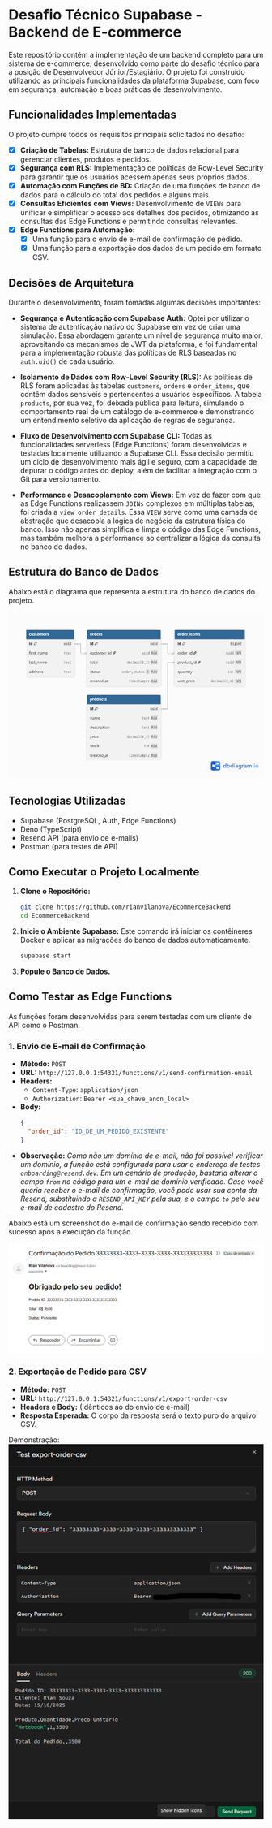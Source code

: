# Desafio Técnico Supabase - Backend de E-commerce

Este repositório contém a implementação de um backend completo para um sistema de e-commerce, desenvolvido como parte do desafio técnico para a posição de Desenvolvedor Júnior/Estagiário. O projeto foi construído utilizando as principais funcionalidades da plataforma Supabase, com foco em segurança, automação e boas práticas de desenvolvimento.

## Funcionalidades Implementadas

O projeto cumpre todos os requisitos principais solicitados no desafio:

  - [x] **Criação de Tabelas:** Estrutura de banco de dados relacional para gerenciar clientes, produtos e pedidos.
  - [x] **Segurança com RLS:** Implementação de políticas de Row-Level Security para garantir que os usuários acessem apenas seus próprios dados.
  - [x] **Automação com Funções de BD:** Criação de uma funções de banco de dados para o cálculo do total dos pedidos e alguns mais.
  - [x] **Consultas Eficientes com Views:** Desenvolvimento de  `VIEWs` para unificar e simplificar o acesso aos detalhes dos pedidos, otimizando as consultas das Edge Functions e permitindo consultas relevantes.
  - [x] **Edge Functions para Automação:**
      - [x] Uma função para o envio de e-mail de confirmação de pedido.
      - [x] Uma função para a exportação dos dados de um pedido em formato CSV.

## Decisões de Arquitetura

Durante o desenvolvimento, foram tomadas algumas decisões importantes:

  * **Segurança e Autenticação com Supabase Auth:** Optei por utilizar o sistema de autenticação nativo do Supabase em vez de criar uma simulação. Essa abordagem garante um nível de segurança muito maior, aproveitando os mecanismos de JWT da plataforma, e foi fundamental para a implementação robusta das políticas de RLS baseadas no `auth.uid()` de cada usuário.

  * **Isolamento de Dados com Row-Level Security (RLS):** As políticas de RLS foram aplicadas às tabelas `customers`, `orders` e `order_items`, que contêm dados sensíveis e pertencentes a usuários específicos. A tabela `products`, por sua vez, foi deixada pública para leitura, simulando o comportamento real de um catálogo de e-commerce e demonstrando um entendimento seletivo da aplicação de regras de segurança.

  * **Fluxo de Desenvolvimento com Supabase CLI:** Todas as funcionalidades serverless (Edge Functions) foram desenvolvidas e testadas localmente utilizando a Supabase CLI. Essa decisão permitiu um ciclo de desenvolvimento mais ágil e seguro, com a capacidade de depurar o código antes do deploy, além de facilitar a integração com o Git para versionamento.

  * **Performance e Desacoplamento com Views:** Em vez de fazer com que as Edge Functions realizassem `JOINs` complexos em múltiplas tabelas, foi criada a `view_order_details`. Essa `VIEW` serve como uma camada de abstração que desacopla a lógica de negócio da estrutura física do banco. Isso não apenas simplifica e limpa o código das Edge Functions, mas também melhora a performance ao centralizar a lógica da consulta no banco de dados.

## Estrutura do Banco de Dados

Abaixo está o diagrama que representa a estrutura do banco de dados do projeto.

![Diagrama do Banco de Dados](./docs/db_diagram.png)

## Tecnologias Utilizadas

  * Supabase (PostgreSQL, Auth, Edge Functions)
  * Deno (TypeScript)
  * Resend API (para envio de e-mails)
  * Postman (para testes de API)

## Como Executar o Projeto Localmente

1.  **Clone o Repositório:**
    ```bash
    git clone https://github.com/rianvilanova/EcommerceBackend
    cd EcommerceBackend
    ```
2.  **Inicie o Ambiente Supabase:**
    Este comando irá iniciar os contêineres Docker e aplicar as migrações do banco de dados automaticamente.
    ```bash
    supabase start
    ```
3.  **Popule o Banco de Dados.**

## Como Testar as Edge Functions

As funções foram desenvolvidas para serem testadas com um cliente de API como o Postman.

### 1\. Envio de E-mail de Confirmação

  * **Método:** `POST`
  * **URL:** `http://127.0.0.1:54321/functions/v1/send-confirmation-email`
  * **Headers:**
      * `Content-Type`: `application/json`
      * `Authorization`: `Bearer <sua_chave_anon_local>`
  * **Body:**
    ```json
    {
      "order_id": "ID_DE_UM_PEDIDO_EXISTENTE"
    }
    ```
  * **Observação:** *Como não um domínio de e-mail, não foi possível verificar um domínio, a função está configurada para usar o endereço de testes `onboarding@resend.dev`. Em um cenário de produção, bastaria alterar o campo `from` no código para um e-mail de domínio verificado. Caso você queria receber o e-mail de confirmação, você pode usar sua conta da Resend, substituindo a `RESEND_API_KEY` pela sua, e o campo `to` pelo seu e-mail de cadastro do Resend.*

  Abaixo está um screenshot do e-mail de confirmação sendo recebido com sucesso após a execução da função.

  ![Prova do E-mail de Confirmação](./docs/Demonstracao-Edge-Function.png)

### 2\. Exportação de Pedido para CSV

  * **Método:** `POST`
  * **URL:** `http://127.0.0.1:54321/functions/v1/export-order-csv`
  * **Headers e Body:** (Idênticos ao do envio de e-mail)
  * **Resposta Esperada:** O corpo da resposta será o texto puro do arquivo CSV.

  Demonstração:
 ![Prova do E-mail de Confirmação](./docs/Demonstracao-Export-Csv.png)
